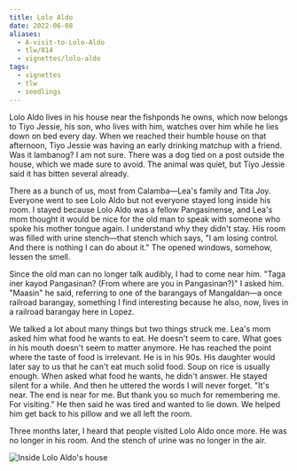 ```yaml
---
title: Lolo Aldo
date: 2022-06-08
aliases:
  - A-visit-to-Lolo-Aldo
  - tlw/014
  - vignettes/lolo-aldo
tags:
  - vignettes
  - tlw
  - seedlings
---
```

Lolo Aldo lives in his house near the fishponds he owns, which now belongs to Tiyo Jessie, his son, who lives with him, watches over him while he lies down on bed every day. When we reached their humble house on that afternoon, Tiyo Jessie was having an early drinking matchup with a friend. Was it lambanog? I am not sure. There was a dog tied on a post outside the house, which we made sure to avoid. The animal was quiet, but Tiyo Jessie said it has bitten several already.

There as a bunch of us, most from Calamba—Lea's family and Tita Joy. Everyone went to see Lolo Aldo but not everyone stayed long inside his room. I stayed because Lolo Aldo was a fellow Pangasinense, and Lea's mom thought it would be nice for the old man to speak with someone who spoke his mother tongue again. I understand why they didn't stay. His room was filled with urine stench—that stench which says, "I am losing control. And there is nothing I can do about it." The opened windows, somehow, lessen the smell.

Since the old man can no longer talk audibly, I had to come near him. "Taga iner kayod Pangasinan? (From where are you in Pangasinan?)" I asked him. "Maasin" he said, referring to one of the barangays of Mangaldan—a once railroad barangay, something I find interesting because he also, now, lives in a railroad barangay here in Lopez.

We talked a lot about many things but two things struck me. Lea's mom asked him what food he wants to eat. He doesn't seem to care. What goes in his mouth doesn't seem to matter anymore. He has reached the point where the taste of food is irrelevant. He is in his 90s. His daughter would later say to us that he can't eat much solid food. Soup on rice is usually enough. When asked what food he wants, he didn't answer. He stayed silent for a while. And then he uttered the words I will never forget. "It's near. The end is near for me. But thank you so much for remembering me. For visiting." He then said he was tired and wanted to lie down. We helped him get back to his pillow and we all left the room.

Three months later, I heard that people visited Lolo Aldo once more. He was no longer in his room. And the stench of urine was no longer in the air.

![Inside Lolo Aldo's house](lolo-aldo-house.jpg)